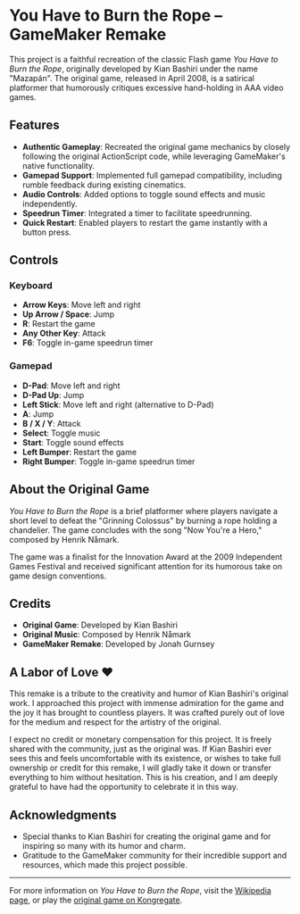 # You Have to Burn the Rope – GameMaker Remake

This project is a faithful recreation of the classic Flash game *You Have to Burn the Rope*, originally developed by Kian Bashiri under the name "Mazapán". The original game, released in April 2008, is a satirical platformer that humorously critiques excessive hand-holding in AAA video games.

## Features

- **Authentic Gameplay**: Recreated the original game mechanics by closely following the original ActionScript code, while leveraging GameMaker's native functionality.
- **Gamepad Support**: Implemented full gamepad compatibility, including rumble feedback during existing cinematics.
- **Audio Controls**: Added options to toggle sound effects and music independently.
- **Speedrun Timer**: Integrated a timer to facilitate speedrunning.
- **Quick Restart**: Enabled players to restart the game instantly with a button press.

## Controls

### Keyboard
- **Arrow Keys**: Move left and right
- **Up Arrow / Space**: Jump
- **R**: Restart the game
- **Any Other Key**: Attack
- **F6**: Toggle in-game speedrun timer

### Gamepad
- **D-Pad**: Move left and right
- **D-Pad Up**: Jump
- **Left Stick**: Move left and right (alternative to D-Pad)
- **A**: Jump
- **B / X / Y**: Attack
- **Select**: Toggle music
- **Start**: Toggle sound effects
- **Left Bumper**: Restart the game
- **Right Bumper**: Toggle in-game speedrun timer

## About the Original Game

*You Have to Burn the Rope* is a brief platformer where players navigate a short level to defeat the "Grinning Colossus" by burning a rope holding a chandelier. The game concludes with the song "Now You're a Hero," composed by Henrik Nåmark.

The game was a finalist for the Innovation Award at the 2009 Independent Games Festival and received significant attention for its humorous take on game design conventions.

## Credits

- **Original Game**: Developed by Kian Bashiri
- **Original Music**: Composed by Henrik Nåmark
- **GameMaker Remake**: Developed by Jonah Gurnsey

## A Labor of Love ❤️

This remake is a tribute to the creativity and humor of Kian Bashiri's original work. I approached this project with immense admiration for the game and the joy it has brought to countless players. It was crafted purely out of love for the medium and respect for the artistry of the original.

I expect no credit or monetary compensation for this project. It is freely shared with the community, just as the original was. If Kian Bashiri ever sees this and feels uncomfortable with its existence, or wishes to take full ownership or credit for this remake, I will gladly take it down or transfer everything to him without hesitation. This is his creation, and I am deeply grateful to have had the opportunity to celebrate it in this way.

## Acknowledgments

- Special thanks to Kian Bashiri for creating the original game and for inspiring so many with its humor and charm.
- Gratitude to the GameMaker community for their incredible support and resources, which made this project possible.

---

For more information on *You Have to Burn the Rope*, visit the [Wikipedia page](https://en.wikipedia.org/wiki/You_Have_to_Burn_the_Rope), or play the [original game on Kongregate](https://www.kongregate.com/games/Mazapan/you-have-to-burn-the-rope).